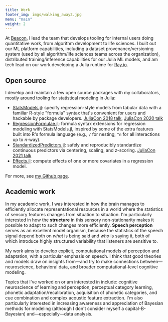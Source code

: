 ```yaml
---
title: Work
footer_img: imgs/walking_away2.jpg
menu: "main"
weight: 2
---
```


At [Beacon](https://beacon.bio), I lead the team that develops tooling for
internal users doing quantitative work, from algorithm development to life
sciences.  I built out our ML platform capabilities, including a dataset
provenance/versioning system (used by all algorithm/life sciences teams across
the organization), distributed training/inference capabilities for our Julia ML
models, and am tech lead on our work developing a Julia runtime for
[Ray.io](https://ray.io).

## Open source

I develop and maintain a few open source packages with my collaborators, mostly
around tooling for statistical modeling in Julia:

- [StatsModels.jl](https://github.com/JuliaStats/StatsModels.jl): specify
  regression-style models from tabular data with a familiar R-style "formula"
  syntax that's convenient for users and hackable by package developers.
  [JuliaCon 2018 talk](https://www.youtube.com/watch?v=HORLJrsghs4), [JuliaCon
  2020 talk](https://www.youtube.com/watch?v=lsEv0-TMk5k)
- [RegressionFormulae.jl](https://github.com/kleinschmidt/RegressionFormulae.jl):
  formula syntax extensions for regression modeling with StatsModels.jl,
  inspired by some of the extra features built into R's formula language (e.g.,
  `/` for nesting, `^n` for all interactions up to _n_-way).
- [StandardizedPredictors.jl](https://github.com/beacon-biosignals/StandardizedPredictors.jl):
  safely and reproducibly standardize continuous predictors via centering,
  scaling, and _z_-scoring.  [JuliaCon 2021
  talk](https://www.youtube.com/watch?v=mAgyr8ZvJNg)
- [Effects.jl](https://github.com/beacon-biosignals/Effects.jl): compute effects
  of one or more covariates in a regression model.

For more, see [my Github page](https://github.com/kleinschmidt).

## Academic work

In my academic work, I was interested in how the brain manages to efficiently
allocate representational resources in a world where the statistics of sensory
features changes from situation to situation. I'm particularly interested in how
the **structure** in this sensory non-stationarity makes it possible to adapt to
such changes more efficiently. **Speech perception** serves as an excellent
model organism, because the statistics of the speech signal depend both on
*what* is being said and *who* is saying it, both of which introduce highly
structured variability that listeners are sensitive to.

My work aims to develop explicit, computational models of perception and
adaptation, with a particular emphasis on speech. I think that good theories and
models draw on insights from—and try to make connections between—neuroscience,
behavioral data, and broader computational-level cognitive modeling.

Topics that I've worked on or am interested in include: cognitive neuroscience
of learning and perception, perceptual category learning, phonetic
adaptation/recalibration, acquisition of phonetic categories, and cue
combination and complex acoustic feature extraction. I'm also particularly
interested in increasing awareness and appreciation of Bayesian methods for
modeling (although I don't consider myself a capital-B-Bayesian)
and—especially—data analysis.
